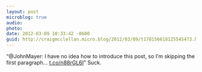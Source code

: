 ```yaml
---
layout: post
microblog: true
audio: 
photo: 
date: 2012-03-09 10:33:42 -0600
guid: http://craigmcclellan.micro.blog/2012/03/09/t178156618125545473.html
---
```

“@JohnMayer: I have no idea how to introduce this post, so I’m skipping the first paragraph... [t.co/n88rGL6I](http://t.co/n88rGL6I)” Suck.
